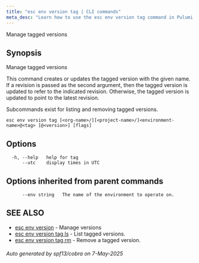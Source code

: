 ```yaml
---
title: "esc env version tag | CLI commands"
meta_desc: "Learn how to use the esc env version tag command in Pulumi ESC CLI for managing environments, secrets, and configuration."
---
```




Manage tagged versions

## Synopsis

Manage tagged versions

This command creates or updates the tagged version with the given name.
If a revision is passed as the second argument, then the tagged version is
updated to refer to the indicated revision. Otherwise, the tagged version
is updated to point to the latest revision.

Subcommands exist for listing and removing tagged versions.

```
esc env version tag [<org-name>/][<project-name>/]<environment-name>@<tag> [@<version>] [flags]
```

## Options

```
  -h, --help   help for tag
      --utc    display times in UTC
```

## Options inherited from parent commands

```
      --env string   The name of the environment to operate on.
```

## SEE ALSO

* [esc env version](/docs/esc/cli/commands/esc_env_version/)	 - Manage versions
* [esc env version tag ls](/docs/esc/cli/commands/esc_env_version_tag_ls/)	 - List tagged versions.
* [esc env version tag rm](/docs/esc/cli/commands/esc_env_version_tag_rm/)	 - Remove a tagged version.

###### Auto generated by spf13/cobra on 7-May-2025
